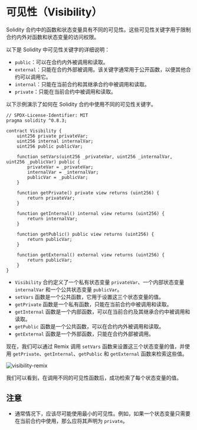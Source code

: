 # 可见性（Visibility）

Solidity 合约中的函数和状态变量具有不同的可见性。这些可见性关键字用于限制合约内外对函数和状态变量的访问权限。

以下是 Solidity 中可见性关键字的详细说明：

- `public`：可以在合约内外被调用和读取。
- `external`：只能在合约外部被调用。该关键字通常用于公开函数，以便其他合约可以调用它。
- `internal`：只能在当前合约和其继承合约中被调用和读取。
- `private`：只能在当前合约中被调用和读取。

以下示例演示了如何在 Solidity 合约中使用不同的可见性关键字。

```solidity
// SPDX-License-Identifier: MIT
pragma solidity ^0.8.3;

contract Visibility {
    uint256 private privateVar;
    uint256 internal internalVar;
    uint256 public publicVar;

    function setVars(uint256 _privateVar, uint256 _internalVar, uint256 _publicVar) public {
        privateVar = _privateVar;
        internalVar = _internalVar;
        publicVar = _publicVar;
    }

    function getPrivate() private view returns (uint256) {
        return privateVar;
    }

    function getInternal() internal view returns (uint256) {
        return internalVar;
    }

    function getPublic() public view returns (uint256) {
        return publicVar;
    }

    function getExternal() external view returns (uint256) {
        return publicVar;
    }
}
```

- `Visibility` 合约定义了一个私有状态变量 `privateVar`、一个内部状态变量 `internalVar` 和一个公共状态变量 `publicVar`。
- `setVars` 函数是一个公共函数，它用于设置这三个状态变量的值。
- `getPrivate` 函数是一个私有函数，只能在当前合约中被调用和读取。
- `getInternal` 函数是一个内部函数，可以在当前合约及其继承合约中被调用和读取。
- `getPublic` 函数是一个公共函数，可以在合约内外被调用和读取。
- `getExternal` 函数是一个外部函数，只能在合约外部被调用。

现在，我们可以通过 Remix 调用 `setVars` 函数来设置这三个状态变量的值，并使用 `getPrivate`、`getInternal`、`getPublic` 和 `getExternal` 函数来检索这些值。

![visibility-remix](https://user-images.githubusercontent.com/67719429/135939539-2f8d6a76-1d29-4e7b-a956-67c494d9741e.png)

我们可以看到，在调用不同的可见性函数后，成功检索了每个状态变量的值。

## 注意

- 通常情况下，应该尽可能使用最小的可见性。例如，如果一个状态变量只需要在当前合约中使用，那么应将其声明为 `private`。
